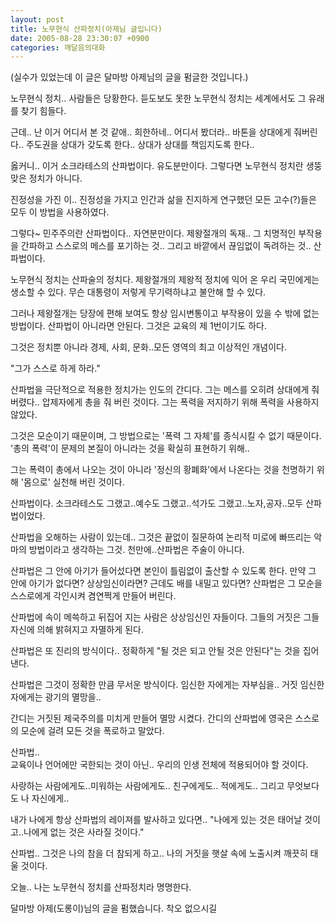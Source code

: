 ```yaml
---
layout: post
title: 노무현식 산파정치(아제님 글입니다)
date: 2005-08-28 23:30:07 +0900
categories: 깨달음의대화
---
```

(실수가 있었는데 이 글은 달마방 아제님의 글을 펌글한 것입니다.) 



노무현식 정치.. 사람들은 당황한다. 듣도보도 못한 노무현식 정치는 세계에서도 그 유래를 찾기 힘들다.   
  
근데.. 난 이거 어디서 본 것 같애.. 희한하네.. 어디서 봤더라.. 바톤을 상대에게 줘버린다.. 주도권을 상대가 갖도록 한다.. 상대가 상대를 책임지도록 한다..   
  
옳커니.. 이거 소크라테스의 산파법이다. 유도분만이다. 그렇다면 노무현식 정치란 생뚱맞은 정치가 아니다.   
  
진정성을 가진 이.. 진정성을 가지고 인간과 삶을 진지하게 연구했던 모든 고수(?)들은 모두 이 방법을 사용하였다.   
  
그렇다~ 민주주의란 산파법이다.. 자연분만이다. 제왕절개의 독재.. 그 치명적인 부작용을 간파하고 스스로의 메스를 포기하는 것.. 그리고 바깥에서 끊임없이 독려하는 것.. 산파법이다.   
  
노무현식 정치는 산파술의 정치다. 제왕절개의 제왕적 정치에 익어 온 우리 국민에게는 생소할 수 있다. 무슨 대통령이 저렇게 무기력하냐고 불안해 할 수 있다.   
  
그러나 제왕절개는 당장에 편해 보여도 항상 임시변통이고 부작용이 있을 수 밖에 없는 방법이다. 산파법이 아니라면 안된다. 그것은 교육의 제 1번이기도 하다.   
  
그것은 정치뿐 아니라 경제, 사회, 문화..모든 영역의 최고 이상적인 개념이다.   
  
"그가 스스로 하게 하라."   
  
산파법을 극단적으로 적용한 정치가는 인도의 간디다. 그는 메스를 오히려 상대에게 줘 버렸다.. 압제자에게 총을 줘 버린 것이다. 그는 폭력을 저지하기 위해 폭력을 사용하지 않았다.   
  
그것은 모순이기 때문이며, 그 방법으로는 '폭력 그 자체'를 종식시킬 수 없기 때문이다. '총의 폭력'이 문제의 본질이 아니라는 것을 확실히 표현하기 위해..   
  
그는 폭력이 총에서 나오는 것이 아니라 '정신의 황폐화'에서 나온다는 것을 천명하기 위해 '몸으로' 실천해 버린 것이다.   
  
산파법이다. 소크라테스도 그랬고..예수도 그랬고..석가도 그랬고..노자,공자..모두 산파법이었다.   
  
산파법을 오해하는 사람이 있는데.. 그것은 끝없이 질문하여 논리적 미로에 빠뜨리는 악마의 방법이라고 생각하는 그것. 천만에..산파법은 주술이 아니다.   
  
산파법은 그 안에 아기가 들어섰다면 본인이 틀림없이 출산할 수 있도록 한다. 만약 그 안에 아기가 없다면? 상상임신이라면? 근데도 배를 내밀고 있다면? 산파법은 그 모순을 스스로에게 각인시켜 겸연쩍게 만들어 버린다.  
  
산파법에 속이 메쓱하고 뒤집어 지는 사람은 상상임신인 자들이다. 그들의 거짓은 그들 자신에 의해 밝혀지고 자멸하게 된다.   
  
산파법은 또 진리의 방식이다.. 정확하게 "될 것은 되고 안될 것은 안된다"는 것을 집어 낸다.   
  
산파법은 그것이 정확한 만큼 무서운 방식이다. 임신한 자에게는 자부심을.. 거짓 임신한 자에게는 광기의 멸망을..  
  
간디는 거짓된 제국주의를 미치게 만들어 멸망 시켰다. 간디의 산파법에 영국은 스스로의 모순에 걸려 모든 것을 폭로하고 말았다.   
  
산파법..   
교육이나 언어에만 국한되는 것이 아닌.. 우리의 인생 전체에 적용되어야 할 것이다.   
  
사랑하는 사람에게도..미워하는 사람에게도.. 친구에게도.. 적에게도.. 그리고 무엇보다도 나 자신에게..   
  
내가 나에게 항상 산파법의 레이져를 발사하고 있다면.. "나에게 있는 것은 태어날 것이고..나에게 없는 것은 사라질 것이다."   
  
산파법.. 그것은 나의 참을 더 참되게 하고.. 나의 거짓을 햇살 속에 노출시켜 깨끗히 태울 것이다.   
  
오늘.. 나는 노무현식 정치를 산파정치라 명명한다. 

달마방 아제(도롱이)님의 글을 펌했습니다. 착오 없으시길